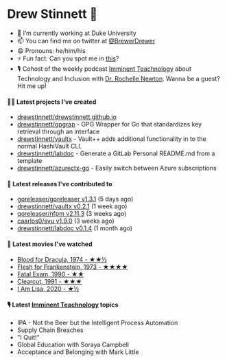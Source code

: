 
# Drew Stinnett 👋

- 🔭 I’m currently working at Duke University
- 📫 You can find me on twitter at [@BrewerDrewer](https://twitter.com/BrewerDrewer)
- 😄 Pronouns: he/him/his
- ⚡ Fun fact: Can you spot me in [this](https://www.youtube.com/watch?v=oL9WnB0qHBA)?
- 🎙 Cohost of the weekly podcast [Imminent Teachnology](https://podcast.imminentteachnology.com/) about Technology and Inclusion with [Dr. Rochelle Newton](https://www.linkedin.com/in/drrochellenewton/). Wanna be a guest? Hit me up!

#### 👨‍💻 Latest projects I've created
- [drewstinnett/drewstinnett.github.io](https://github.com/drewstinnett/drewstinnett.github.io)
- [drewstinnett/gpgrap](https://github.com/drewstinnett/gpgrap) - GPG Wrapper for Go that standardizes key retrieval through an interface
- [drewstinnett/vaultx](https://github.com/drewstinnett/vaultx) - Vault&#43;&#43; adds additional functionality in to the normal HashiVault CLI.
- [drewstinnett/labdoc](https://github.com/drewstinnett/labdoc) - Generate a GitLab Personal README.md from a template
- [drewstinnett/azurectx-go](https://github.com/drewstinnett/azurectx-go) - Easily switch between Azure subscriptions

#### 🚀 Latest releases I've contributed to
- [goreleaser/goreleaser v1.3.1](https://github.com/goreleaser/goreleaser/releases/tag/v1.3.1) (5 days ago)
- [drewstinnett/vaultx v0.2.1](https://github.com/drewstinnett/vaultx/releases/tag/v0.2.1) (1 week ago)
- [goreleaser/nfpm v2.11.3](https://github.com/goreleaser/nfpm/releases/tag/v2.11.3) (3 weeks ago)
- [caarlos0/svu v1.9.0](https://github.com/caarlos0/svu/releases/tag/v1.9.0) (3 weeks ago)
- [drewstinnett/labdoc v0.1.4](https://github.com/drewstinnett/labdoc/releases/tag/v0.1.4) (1 month ago)

#### 🍿 Latest movies I've watched
- [Blood for Dracula, 1974 - ★★½](https://letterboxd.com/mondodrew/film/blood-for-dracula/)
- [Flesh for Frankenstein, 1973 - ★★★★](https://letterboxd.com/mondodrew/film/flesh-for-frankenstein/)
- [Fatal Exam, 1990 - ★★](https://letterboxd.com/mondodrew/film/fatal-exam/)
- [Clearcut, 1991 - ★★★](https://letterboxd.com/mondodrew/film/clearcut/)
- [I Am Lisa, 2020 - ★½](https://letterboxd.com/mondodrew/film/i-am-lisa/)

#### 🎙 Latest [Imminent Teachnology](https://podcast.imminentteachnology.com/) topics
- IPA - Not the Beer but the Intelligent Process Automation
- Supply Chain Breaches
- &#34;I Quit!&#34;
- Global Education with Soraya Campbell
- Acceptance and Belonging with Mark Little